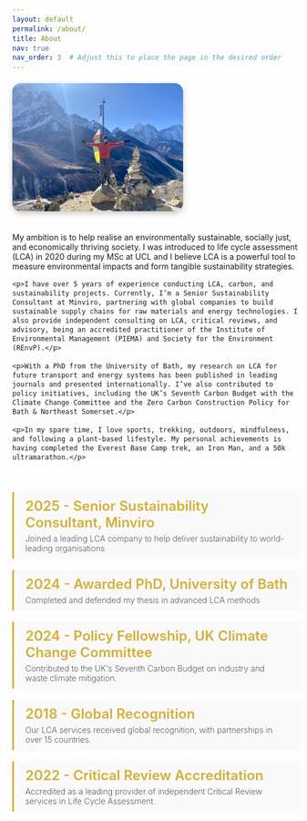 ```yaml
---
layout: default
permalink: /about/
title: About
nav: true
nav_order: 3  # Adjust this to place the page in the desired order
---
```


<div class="about-container">
  <div class="profile-photo">
    <img src="/assets/img/about_me.jpg" alt="Your Name" />
  </div>
  <div class="about-text">
    <p>My ambition is to help realise an environmentally sustainable, socially just, and economically thriving society. I was introduced to life cycle assessment (LCA) in 2020 during my MSc at UCL and I believe LCA is a powerful tool to measure environmental impacts and form tangible sustainability strategies.</p>

    <p>I have over 5 years of experience conducting LCA, carbon, and sustainability projects. Currently, I’m a Senior Sustainability Consultant at Minviro, partnering with global companies to build sustainable supply chains for raw materials and energy technologies. I also provide independent consulting on LCA, critical reviews, and advisory, being an accredited practitioner of the Institute of Environmental Management (PIEMA) and Society for the Environment (REnvP).</p>

    <p>With a PhD from the University of Bath, my research on LCA for future transport and energy systems has been published in leading journals and presented internationally. I’ve also contributed to policy initiatives, including the UK’s Seventh Carbon Budget with the Climate Change Committee and the Zero Carbon Construction Policy for Bath & Northeast Somerset.</p>

    <p>In my spare time, I love sports, trekking, outdoors, mindfulness, and following a plant-based lifestyle. My personal achievements is having completed the Everest Base Camp trek, an Iron Man, and a 50k ultramarathon.</p>
  </div>
</div>

<div class="timeline">
  <div class="milestone">
    <h3>2025 - Senior Sustainability Consultant, Minviro</h3>
    <p>Joined a leading LCA company to help deliver sustainability to world-leading organisations</p>
  </div>
  <div class="milestone">
    <h3>2024 - Awarded PhD, University of Bath </h3>
    <p>Completed and defended my thesis in advanced LCA methods</p>
  </div>
  <div class="milestone">
    <h3>2024 - Policy Fellowship, UK Climate Change Committee</h3>
    <p>Contributed to the UK's Seventh Carbon Budget on industry and waste climate mitigation.</p>
  </div>
  <div class="milestone">
    <h3>2018 - Global Recognition</h3>
    <p>Our LCA services received global recognition, with partnerships in over 15 countries.</p>
  </div>
  <div class="milestone">
    <h3>2022 - Critical Review Accreditation</h3>
    <p>Accredited as a leading provider of independent Critical Review services in Life Cycle Assessment.</p>
  </div>
</div>

<style>
  /* Container layout */
  .about-container {
    display: flex;
    flex-wrap: wrap;
    align-items: flex-start;
    margin-top: 20px;
  }

  /* Profile photo styles */
  .profile-photo {
    flex: 0 0 auto;
    margin-right: 20px;
    margin-bottom: 20px;
    transition: transform 0.3s ease, box-shadow 0.3s ease;
  }

  .profile-photo img {
    max-width: 300px;
    height: auto;
    border-radius: 15px; /* Rounded corners */
    box-shadow: 0px 4px 10px rgba(0, 0, 0, 0.2); /* Subtle shadow */
    transition: transform 0.3s ease, box-shadow 0.3s ease; /* Smooth hover effects */
  }

  .profile-photo img:hover {
    transform: scale(1.05); /* Slight expansion */
    box-shadow: 0px 6px 15px rgba(0, 0, 0, 0.3); /* Stronger shadow on hover */
  }

  /* Text container styles */
  .about-text {
    flex: 1;
    min-width: 300px;
  }

  /* Timeline container */
  .timeline {
    margin-top: 40px;
    display: flex;
    flex-direction: column;
  }

  /* Milestone styles */
  .milestone {
    background-color: #f9f9f9;
    border-left: 3px solid #d4af37; /* Gold color for border */
    padding: 10px 20px;
    margin-bottom: 20px;
  }

  .milestone h3 {
    margin: 0;
    color: #d4af37; /* Gold color for headings */
    font-size: 1.5rem; /* Slightly smaller font size for the heading */
    font-weight: 600; /* Semi-bold for the heading */
  }

  .milestone p {
    margin: 5px 0 0;
    font-size: 0.9rem; /* Slightly smaller font size for the paragraph */
    font-weight: 200; /* Semi-bold for the paragraph */
  }
</style>
